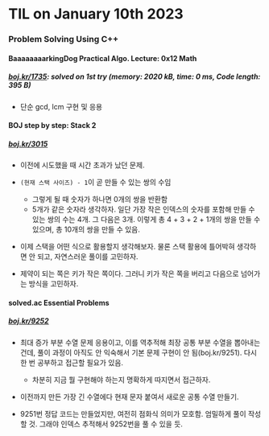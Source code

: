 # **TIL on January 10th 2023**
### Problem Solving Using C++
#### BaaaaaaaarkingDog Practical Algo. Lecture: 0x12 Math
##### [boj.kr/1735](../../../Problem%20Solving/boj/Math/1735-01-10-2023.cpp): solved on 1st try (memory: 2020 kB, time: 0 ms, Code length: 395 B)
* 단순 gcd, lcm 구현 및 응용

#### BOJ step by step: Stack 2
##### [boj.kr/3015](../../../Problem%20Solving/boj/Stack/3015-10-17-2022.cpp)
* 이전에 시도했을 때 시간 초과가 났던 문제.
* `(현재 스택 사이즈) - 1`이 곧 만들 수 있는 쌍의 수임
  - 그렇게 될 때 숫자가 하나면 0개의 쌍을 반환함
  - 5개가 같은 숫자라 생각하자. 일단 가장 작은 인덱스의 숫자를 포함해 만들 수 있는 쌍의 수는 4개. 그 다음은 3개. 이렇게 총 4 + 3 + 2 + 1개의 쌍을 만들 수 있으며, 총 10개의 쌍을 만들 수 있음.

* 이제 스택을 어떤 식으로 활용할지 생각해보자. 물론 스택 활용에 틀어박혀 생각하면 안 되고, 자연스러운 풀이를 고민하자.

* 제약이 되는 쪽은 키가 작은 쪽이다. 그러니 키가 작은 쪽을 버리고 다음으로 넘어가는 방식을 고민하자.

#### solved.ac Essential Problems
##### [boj.kr/9252](../../../Problem%20Solving/boj/solvedac/9252-01-09-2023.cpp)
* 최대 증가 부분 수열 문제 응용이고, 이를 역추적해 최장 공통 부분 수열을 뽑아내는 건데, 풀이 과정이 아직도 안 익숙해서 기본 문제 구현이 안 됨(boj.kr/9251). 다시 한 번 공부하고 접근할 필요가 있음.
  - 차분히 지금 뭘 구현해야 하는지 명확하게 따지면서 접근하자.
* 이전까지 만든 가장 긴 수열에다 현재 문자 붙여서 새로운 공통 수열 만들기.

* 9251번 정답 코드는 만들었지만, 여전히 점화식 의미가 모호함. 엄밀하게 풀이 작성할 것. 그래야 인덱스 추적해서 9252번을 풀 수 있을 듯.